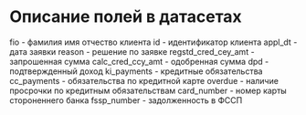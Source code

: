 # Описание полей в датасетах

fio - фамилия имя отчество клиента
id - идентификатор клиента
appl_dt - дата заявки
reason - решение по заявке
regstd_cred_cey_amt - запрошенная сумма
calc_cred_ccy_amt - одобренная сумма
dpd - подтвержденный доход
ki_payments - кредитные обязательства
cc_payments - обязательства по кредитной карте
overdue - наличие просрочки по кредитным обязательствам
card_number - номер карты стороненнего банка
fssp_number - задолженность в ФССП
